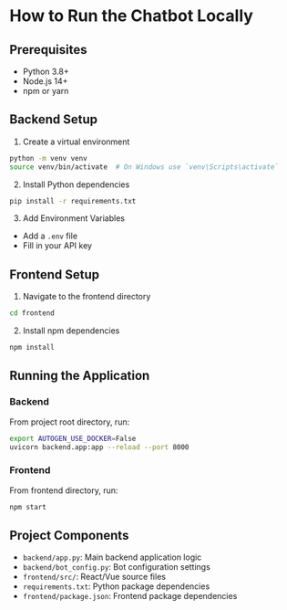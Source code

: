 # How to Run the Chatbot Locally

## Prerequisites
- Python 3.8+
- Node.js 14+
- npm or yarn

## Backend Setup
1. Create a virtual environment
```bash
python -m venv venv
source venv/bin/activate  # On Windows use `venv\Scripts\activate`
```

2. Install Python dependencies
```bash
pip install -r requirements.txt
```

3. Add Environment Variables
- Add a `.env` file
- Fill in your API key

## Frontend Setup
1. Navigate to the frontend directory
```bash
cd frontend
```

2. Install npm dependencies
```bash
npm install
```

## Running the Application
### Backend
From project root directory, run:
```bash
export AUTOGEN_USE_DOCKER=False
uvicorn backend.app:app --reload --port 8000
```

### Frontend
From frontend directory, run:
```bash
npm start
```

## Project Components
- `backend/app.py`: Main backend application logic
- `backend/bot_config.py`: Bot configuration settings
- `frontend/src/`: React/Vue source files
- `requirements.txt`: Python package dependencies
- `frontend/package.json`: Frontend package dependencies